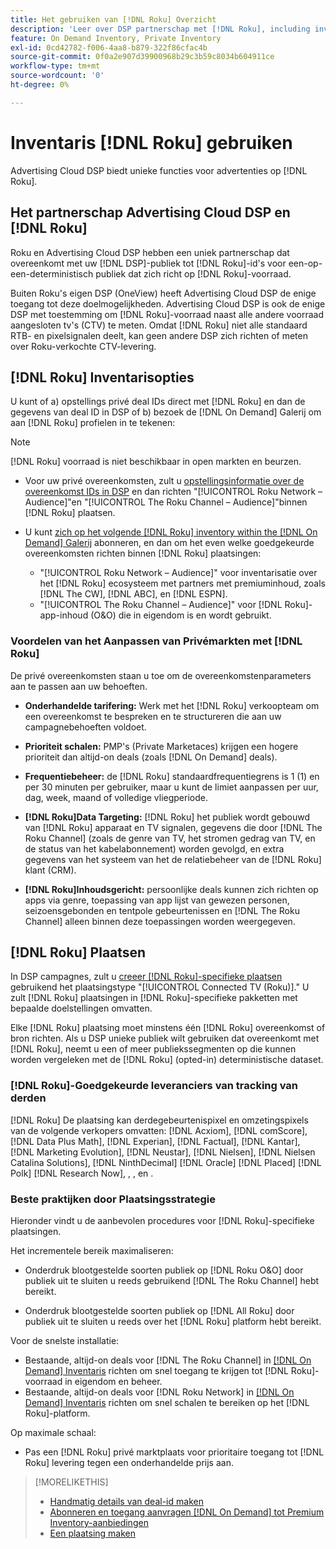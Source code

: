 ```yaml
---
title: Het gebruiken van [!DNL Roku] Overzicht
description: 'Leer over DSP partnerschap met [!DNL Roku], including inventory options, approved third-party tracking vendors, and best practices for [!DNL Roku]-specifieke stages. '
feature: On Demand Inventory, Private Inventory
exl-id: 0cd42782-f006-4aa8-b879-322f86cfac4b
source-git-commit: 0f0a2e907d39900968b29c3b59c8034b604911ce
workflow-type: tm+mt
source-wordcount: '0'
ht-degree: 0%

---
```


# Inventaris [!DNL Roku] gebruiken

Advertising Cloud DSP biedt unieke functies voor advertenties op [!DNL Roku].

## Het partnerschap Advertising Cloud DSP en [!DNL Roku]

Roku en Advertising Cloud DSP hebben een uniek partnerschap dat overeenkomt met uw [!DNL DSP]-publiek tot [!DNL Roku]-id&#39;s voor een-op-een-deterministisch publiek dat zich richt op [!DNL Roku]-voorraad.

Buiten Roku&#39;s eigen DSP (OneView) heeft Advertising Cloud DSP de enige toegang tot deze doelmogelijkheden. Advertising Cloud DSP is ook de enige DSP met toestemming om [!DNL Roku]-voorraad naast alle andere voorraad aangesloten tv&#39;s (CTV) te meten. Omdat [!DNL Roku] niet alle standaard RTB- en pixelsignalen deelt, kan geen andere DSP zich richten of meten over Roku-verkochte CTV-levering.

## [!DNL Roku] Inventarisopties

U kunt of a) opstellings privé deal IDs direct met [!DNL Roku] en dan de gegevens van deal ID in DSP of b) bezoek de [!DNL On Demand] Galerij om aan [!DNL Roku] profielen in te tekenen:

>[!NOTE]
>
>[!DNL Roku] voorraad is niet beschikbaar in open markten en beurzen.

* Voor uw privé overeenkomsten, zult u [opstellingsinformatie over de overeenkomst IDs in DSP](/help/dsp/inventory/deal-id-create.md) en dan richten &quot;[!UICONTROL Roku Network – Audience]&quot;en &quot;[!UICONTROL The Roku Channel – Audience]&quot;binnen [!DNL Roku] plaatsen.<!-- Or do you target the deal ID?? I see those strings for Roku On Demand inventory. Clarify if all Roku private deals will show up as one or the other of these in Roku Private inventory in Roku placement settings. -->

* U kunt [zich op het volgende  [!DNL Roku] inventory within the [!DNL On Demand] Galerij](/help/dsp/inventory/on-demand-inventory-subscribe.md) abonneren, en dan om het even welke goedgekeurde overeenkomsten richten binnen [!DNL Roku] plaatsingen:

   * &quot;[!UICONTROL Roku Network – Audience]&quot; voor inventarisatie over het [!DNL Roku] ecosysteem met partners met premiuminhoud, zoals [!DNL The CW], [!DNL ABC], en [!DNL ESPN].
   * &quot;[!UICONTROL The Roku Channel – Audience]&quot; voor [!DNL Roku]-app-inhoud (O&amp;O) die in eigendom is en wordt gebruikt.

### Voordelen van het Aanpassen van Privémarkten met [!DNL Roku]

De privé overeenkomsten staan u toe om de overeenkomstenparameters aan te passen aan uw behoeften.

* **Onderhandelde tarifering:** Werk met het  [!DNL Roku] verkoopteam om een overeenkomst te bespreken en te structureren die aan uw campagnebehoeften voldoet.

* **Prioriteit schalen:** PMP&#39;s (Private Marketaces) krijgen een hogere prioriteit dan altijd-on deals (zoals  [!DNL On Demand] deals).

* **Frequentiebeheer:** de  [!DNL Roku] standaardfrequentiegrens is 1 (1) en per 30 minuten per gebruiker, maar u kunt de limiet aanpassen per uur, dag, week, maand of volledige vliegperiode.<!-- Within the DSP placement settings? NO - you negotiate this with Roku, but Christine to confirm with Amanda whether you should be able to edit this in placement. -->

* **[!DNL Roku]Data Targeting:** [!DNL Roku] het publiek wordt gebouwd van  [!DNL Roku] apparaat en TV signalen, gegevens die door  [!DNL The Roku Channel] (zoals de genre van TV, het stromen gedrag van TV, en de status van het kabelabonnement) worden gevolgd, en extra gegevens van het systeem van het de relatiebeheer van de  [!DNL Roku] klant (CRM).

* **[!DNL Roku]Inhoudsgericht:** persoonlijke deals kunnen zich richten op apps via genre, toepassing van app lijst van gewezen personen, seizoensgebonden en tentpole gebeurtenissen en  [!DNL The Roku Channel] alleen binnen deze toepassingen worden weergegeven.

## [!DNL Roku] Plaatsen

In DSP campagnes, zult u [creeer [!DNL Roku]-specifieke plaatsen](/help/dsp/campaign-management/placements/placement-create.md) gebruikend het plaatsingstype &quot;[!UICONTROL Connected TV (Roku)].&quot; U zult [!DNL Roku] plaatsingen in [!DNL Roku]-specifieke pakketten met bepaalde doelstellingen omvatten.

Elke [!DNL Roku] plaatsing moet minstens één [!DNL Roku] overeenkomst of bron richten. Als u DSP unieke publiek wilt gebruiken dat overeenkomt met [!DNL Roku], neemt u een of meer publiekssegmenten op die kunnen worden vergeleken met de [!DNL Roku] (opted-in) deterministische dataset.

### [!DNL Roku]-Goedgekeurde leveranciers van tracking van derden

[!DNL Roku] De plaatsing kan derdegebeurtenispixel en omzetingspixels van de volgende verkopers omvatten:   [!DNL Acxiom],  [!DNL comScore],  [!DNL Data Plus Math],  [!DNL Experian],  [!DNL Factual],  [!DNL Kantar],  [!DNL Marketing Evolution],  [!DNL Neustar],  [!DNL Nielsen],  [!DNL Nielsen Catalina Solutions],  [!DNL NinthDecimal]  [!DNL Oracle]  [!DNL Placed]  [!DNL Polk]  [!DNL Research Now], , , en .

### Beste praktijken door Plaatsingsstrategie

Hieronder vindt u de aanbevolen procedures voor [!DNL Roku]-specifieke plaatsingen.

Het incrementele bereik maximaliseren:

* Onderdruk blootgestelde soorten publiek op [!DNL Roku O&O] door publiek uit te sluiten u reeds gebruikend [!DNL The Roku Channel] hebt bereikt.

* Onderdruk blootgestelde soorten publiek op [!DNL All Roku] door publiek uit te sluiten u reeds over het [!DNL Roku] platform hebt bereikt.

Voor de snelste installatie:

* Bestaande, altijd-on deals voor [!DNL The Roku Channel] in [[!DNL On Demand] Inventaris](/help/dsp/inventory/on-demand-inventory-subscribe.md) richten om snel toegang te krijgen tot [!DNL Roku]-voorraad in eigendom en beheer.
* Bestaande, altijd-on deals voor [!DNL Roku Network] in [[!DNL On Demand] Inventaris](/help/dsp/inventory/on-demand-inventory-subscribe.md) richten om snel schalen te bereiken op het [!DNL Roku]-platform.

Op maximale schaal:

* Pas een [!DNL Roku] privé marktplaats voor prioritaire toegang tot [!DNL Roku] levering tegen een onderhandelde prijs aan.

>[!MORELIKETHIS]
>
>* [Handmatig details van deal-id maken](/help/dsp/inventory/deal-id-create.md)
> * [Abonneren en toegang aanvragen  [!DNL On Demand] tot Premium Inventory-aanbiedingen](/help/dsp/inventory/on-demand-inventory-subscribe.md)
>* [Een plaatsing maken](/help/dsp/campaign-management/placements/placement-create.md)

